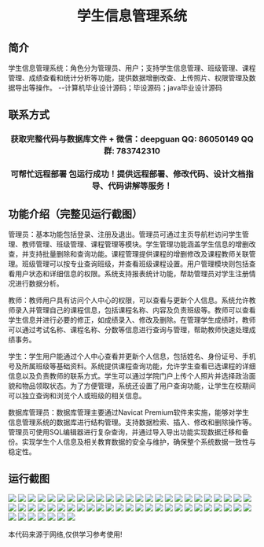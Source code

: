<p><h1 align="center">学生信息管理系统</h1></p>

## 简介
学生信息管理系统：角色分为管理员、用户；支持学生信息管理、班级管理、课程管理、成绩查看和统计分析等功能，提供数据增删改查、上传照片、权限管理及数据导出等操作。    --计算机毕业设计源码；毕设源码；java毕业设计源码


## 联系方式
<p><h3 align="center">获取完整代码与数据库文件 + 微信：deepguan QQ: 86050149 QQ群: 783742310</h3></p>
<p><h3 align="center">可帮忙远程部署 包运行成功！提供远程部署、修改代码、设计文档指导、代码讲解等服务！</h3></p>

## 功能介绍（完整见运行截图）
管理员：基本功能包括登录、注册及退出。管理员可通过主页导航栏访问学生管理、教师管理、班级管理、课程管理等模块。学生管理功能涵盖学生信息的增删改查，并支持批量删除和查询功能。课程管理提供课程的增删修改及课程教师关联管理。班级管理可以按专业查询班级，并查看班级课程设置。用户管理模块则包括查看用户状态和详细信息的权限。系统支持报表统计功能，帮助管理员对学生注册情况进行数据分析。

教师：教师用户具有访问个人中心的权限，可以查看与更新个人信息。系统允许教师录入并管理自己的课程信息，包括课程名称、内容及负责班级等。教师可以查看学生信息并进行必要的修正，如成绩录入、修改及删除。在管理学生成绩时，教师可以通过考试名称、课程名称、分数等信息进行查询与管理，帮助教师快速处理成绩事务。

学生：学生用户能通过个人中心查看并更新个人信息，包括姓名、身份证号、手机号及所属班级等基础资料。系统提供课程查询功能，允许学生查看已选课程的详细信息以及负责教师的联系方式。学生可以通过学院门户上传个人照片并选择政治面貌和物品领取状态。为了方便管理，系统还设置了用户查询功能，让学生在校期间可以独立查询和浏览个人或班级的相关信息。

数据库管理员：数据库管理主要通过Navicat Premium软件来实施，能够对学生信息管理系统的数据库进行结构管理。支持数据检索、插入、修改和删除操作等。管理员可使用SQL编辑器进行复杂查询，并通过导入导出功能实现数据迁移和备份。实现学生个人信息及相关教育数据的安全与维护，确保整个系统数据一致性与稳定性。


## 运行截图
![](https://bs-1329754181.cos.ap-shanghai.myqcloud.com/ssm/StudentInformationManagementSystem/img/001.jpg)
![](https://bs-1329754181.cos.ap-shanghai.myqcloud.com/ssm/StudentInformationManagementSystem/img/002.jpg)
![](https://bs-1329754181.cos.ap-shanghai.myqcloud.com/ssm/StudentInformationManagementSystem/img/003.jpg)
![](https://bs-1329754181.cos.ap-shanghai.myqcloud.com/ssm/StudentInformationManagementSystem/img/004.jpg)
![](https://bs-1329754181.cos.ap-shanghai.myqcloud.com/ssm/StudentInformationManagementSystem/img/005.jpg)
![](https://bs-1329754181.cos.ap-shanghai.myqcloud.com/ssm/StudentInformationManagementSystem/img/006.jpg)
![](https://bs-1329754181.cos.ap-shanghai.myqcloud.com/ssm/StudentInformationManagementSystem/img/007.jpg)
![](https://bs-1329754181.cos.ap-shanghai.myqcloud.com/ssm/StudentInformationManagementSystem/img/008.jpg)
![](https://bs-1329754181.cos.ap-shanghai.myqcloud.com/ssm/StudentInformationManagementSystem/img/009.jpg)
![](https://bs-1329754181.cos.ap-shanghai.myqcloud.com/ssm/StudentInformationManagementSystem/img/010.jpg)
![](https://bs-1329754181.cos.ap-shanghai.myqcloud.com/ssm/StudentInformationManagementSystem/img/011.jpg)
![](https://bs-1329754181.cos.ap-shanghai.myqcloud.com/ssm/StudentInformationManagementSystem/img/012.jpg)
![](https://bs-1329754181.cos.ap-shanghai.myqcloud.com/ssm/StudentInformationManagementSystem/img/013.jpg)
![](https://bs-1329754181.cos.ap-shanghai.myqcloud.com/ssm/StudentInformationManagementSystem/img/014.jpg)
![](https://bs-1329754181.cos.ap-shanghai.myqcloud.com/ssm/StudentInformationManagementSystem/img/015.jpg)
![](https://bs-1329754181.cos.ap-shanghai.myqcloud.com/ssm/StudentInformationManagementSystem/img/016.jpg)
![](https://bs-1329754181.cos.ap-shanghai.myqcloud.com/ssm/StudentInformationManagementSystem/img/017.jpg)
![](https://bs-1329754181.cos.ap-shanghai.myqcloud.com/ssm/StudentInformationManagementSystem/img/018.jpg)
![](https://bs-1329754181.cos.ap-shanghai.myqcloud.com/ssm/StudentInformationManagementSystem/img/019.jpg)
![](https://bs-1329754181.cos.ap-shanghai.myqcloud.com/ssm/StudentInformationManagementSystem/img/020.jpg)
![](https://bs-1329754181.cos.ap-shanghai.myqcloud.com/ssm/StudentInformationManagementSystem/img/021.jpg)
![](https://bs-1329754181.cos.ap-shanghai.myqcloud.com/ssm/StudentInformationManagementSystem/img/022.jpg)
![](https://bs-1329754181.cos.ap-shanghai.myqcloud.com/ssm/StudentInformationManagementSystem/img/023.jpg)
![](https://bs-1329754181.cos.ap-shanghai.myqcloud.com/ssm/StudentInformationManagementSystem/img/024.jpg)
![](https://bs-1329754181.cos.ap-shanghai.myqcloud.com/ssm/StudentInformationManagementSystem/img/025.jpg)
![](https://bs-1329754181.cos.ap-shanghai.myqcloud.com/ssm/StudentInformationManagementSystem/img/026.jpg)
![](https://bs-1329754181.cos.ap-shanghai.myqcloud.com/ssm/StudentInformationManagementSystem/img/027.jpg)
![](https://bs-1329754181.cos.ap-shanghai.myqcloud.com/ssm/StudentInformationManagementSystem/img/028.jpg)
![](https://bs-1329754181.cos.ap-shanghai.myqcloud.com/ssm/StudentInformationManagementSystem/img/029.jpg)
![](https://bs-1329754181.cos.ap-shanghai.myqcloud.com/ssm/StudentInformationManagementSystem/img/030.jpg)
![](https://bs-1329754181.cos.ap-shanghai.myqcloud.com/ssm/StudentInformationManagementSystem/img/031.jpg)
![](https://bs-1329754181.cos.ap-shanghai.myqcloud.com/ssm/StudentInformationManagementSystem/img/032.jpg)
![](https://bs-1329754181.cos.ap-shanghai.myqcloud.com/ssm/StudentInformationManagementSystem/img/033.jpg)
![](https://bs-1329754181.cos.ap-shanghai.myqcloud.com/ssm/StudentInformationManagementSystem/img/034.jpg)
![](https://bs-1329754181.cos.ap-shanghai.myqcloud.com/ssm/StudentInformationManagementSystem/img/035.jpg)
![](https://bs-1329754181.cos.ap-shanghai.myqcloud.com/ssm/StudentInformationManagementSystem/img/036.jpg)
![](https://bs-1329754181.cos.ap-shanghai.myqcloud.com/ssm/StudentInformationManagementSystem/img/037.jpg)
![](https://bs-1329754181.cos.ap-shanghai.myqcloud.com/ssm/StudentInformationManagementSystem/img/038.jpg)
![](https://bs-1329754181.cos.ap-shanghai.myqcloud.com/ssm/StudentInformationManagementSystem/img/039.jpg)
![](https://bs-1329754181.cos.ap-shanghai.myqcloud.com/ssm/StudentInformationManagementSystem/img/040.jpg)
![](https://bs-1329754181.cos.ap-shanghai.myqcloud.com/ssm/StudentInformationManagementSystem/img/041.jpg)
![](https://bs-1329754181.cos.ap-shanghai.myqcloud.com/ssm/StudentInformationManagementSystem/img/042.jpg)
![](https://bs-1329754181.cos.ap-shanghai.myqcloud.com/ssm/StudentInformationManagementSystem/img/043.jpg)
![](https://bs-1329754181.cos.ap-shanghai.myqcloud.com/ssm/StudentInformationManagementSystem/img/044.jpg)
![](https://bs-1329754181.cos.ap-shanghai.myqcloud.com/ssm/StudentInformationManagementSystem/img/045.jpg)
![](https://bs-1329754181.cos.ap-shanghai.myqcloud.com/ssm/StudentInformationManagementSystem/img/046.jpg)
![](https://bs-1329754181.cos.ap-shanghai.myqcloud.com/ssm/StudentInformationManagementSystem/img/047.jpg)
![](https://bs-1329754181.cos.ap-shanghai.myqcloud.com/ssm/StudentInformationManagementSystem/img/048.jpg)
![](https://bs-1329754181.cos.ap-shanghai.myqcloud.com/ssm/StudentInformationManagementSystem/img/049.jpg)
![](https://bs-1329754181.cos.ap-shanghai.myqcloud.com/ssm/StudentInformationManagementSystem/img/050.jpg)
![](https://bs-1329754181.cos.ap-shanghai.myqcloud.com/ssm/StudentInformationManagementSystem/img/051.jpg)
![](https://bs-1329754181.cos.ap-shanghai.myqcloud.com/ssm/StudentInformationManagementSystem/img/052.jpg)
![](https://bs-1329754181.cos.ap-shanghai.myqcloud.com/ssm/StudentInformationManagementSystem/img/053.jpg)
![](https://bs-1329754181.cos.ap-shanghai.myqcloud.com/ssm/StudentInformationManagementSystem/img/054.jpg)
![](https://bs-1329754181.cos.ap-shanghai.myqcloud.com/ssm/StudentInformationManagementSystem/img/055.jpg)
![](https://bs-1329754181.cos.ap-shanghai.myqcloud.com/ssm/StudentInformationManagementSystem/img/056.jpg)
![](https://bs-1329754181.cos.ap-shanghai.myqcloud.com/ssm/StudentInformationManagementSystem/img/057.jpg)

<p>本代码来源于网络,仅供学习参考使用!</p>
